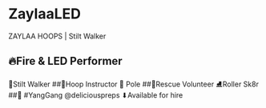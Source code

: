 # ZaylaaLED
ZAYLAA HOOPS | Stilt Walker

## 🔥Fire & LED Performer
🎪Stilt Walker
##🔘Hoop Instructor
💖 Pole
##🐶Rescue Volunteer
⛸Roller Sk8r
##🧢 #YangGang
@deliciouspreps
⬇Available for hire
